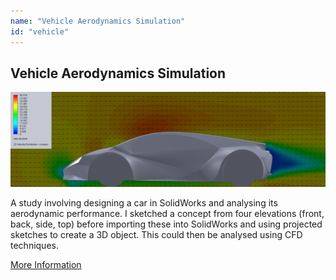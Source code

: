 ```yaml
---
name: "Vehicle Aerodynamics Simulation"
id: "vehicle"
---
```


<h2>Vehicle Aerodynamics Simulation</h2>
<img src="img/portfolio/cfd/cfd-cut-velocity.png">
<p>A study involving designing a car in SolidWorks and analysing its aerodynamic performance. I sketched a concept from four elevations (front, back, side, top) before importing these into SolidWorks and using projected sketches to create a 3D object. This could then be analysed using CFD techniques.</p>
<a class="button" href="portfolio.html#cfd-popup">More Information</a>
